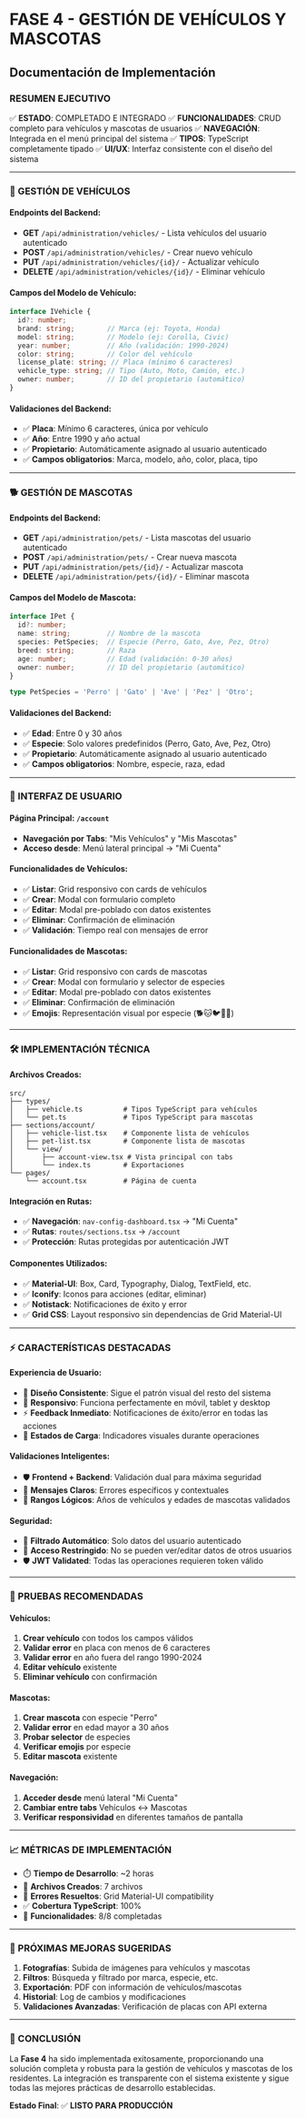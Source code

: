 # FASE 4 - GESTIÓN DE VEHÍCULOS Y MASCOTAS
## Documentación de Implementación

### RESUMEN EJECUTIVO
✅ **ESTADO**: COMPLETADO E INTEGRADO
✅ **FUNCIONALIDADES**: CRUD completo para vehículos y mascotas de usuarios
✅ **NAVEGACIÓN**: Integrada en el menú principal del sistema
✅ **TIPOS**: TypeScript completamente tipado
✅ **UI/UX**: Interfaz consistente con el diseño del sistema

---

### 🚗 GESTIÓN DE VEHÍCULOS

#### Endpoints del Backend:
- **GET** `/api/administration/vehicles/` - Lista vehículos del usuario autenticado
- **POST** `/api/administration/vehicles/` - Crear nuevo vehículo
- **PUT** `/api/administration/vehicles/{id}/` - Actualizar vehículo
- **DELETE** `/api/administration/vehicles/{id}/` - Eliminar vehículo

#### Campos del Modelo de Vehículo:
```typescript
interface IVehicle {
  id?: number;
  brand: string;        // Marca (ej: Toyota, Honda)
  model: string;        // Modelo (ej: Corolla, Civic)
  year: number;         // Año (validación: 1990-2024)
  color: string;        // Color del vehículo
  license_plate: string; // Placa (mínimo 6 caracteres)
  vehicle_type: string; // Tipo (Auto, Moto, Camión, etc.)
  owner: number;        // ID del propietario (automático)
}
```

#### Validaciones del Backend:
- ✅ **Placa**: Mínimo 6 caracteres, única por vehículo
- ✅ **Año**: Entre 1990 y año actual
- ✅ **Propietario**: Automáticamente asignado al usuario autenticado
- ✅ **Campos obligatorios**: Marca, modelo, año, color, placa, tipo

---

### 🐕 GESTIÓN DE MASCOTAS

#### Endpoints del Backend:
- **GET** `/api/administration/pets/` - Lista mascotas del usuario autenticado
- **POST** `/api/administration/pets/` - Crear nueva mascota
- **PUT** `/api/administration/pets/{id}/` - Actualizar mascota
- **DELETE** `/api/administration/pets/{id}/` - Eliminar mascota

#### Campos del Modelo de Mascota:
```typescript
interface IPet {
  id?: number;
  name: string;         // Nombre de la mascota
  species: PetSpecies;  // Especie (Perro, Gato, Ave, Pez, Otro)
  breed: string;        // Raza
  age: number;          // Edad (validación: 0-30 años)
  owner: number;        // ID del propietario (automático)
}

type PetSpecies = 'Perro' | 'Gato' | 'Ave' | 'Pez' | 'Otro';
```

#### Validaciones del Backend:
- ✅ **Edad**: Entre 0 y 30 años
- ✅ **Especie**: Solo valores predefinidos (Perro, Gato, Ave, Pez, Otro)
- ✅ **Propietario**: Automáticamente asignado al usuario autenticado
- ✅ **Campos obligatorios**: Nombre, especie, raza, edad

---

### 📱 INTERFAZ DE USUARIO

#### Página Principal: `/account`
- **Navegación por Tabs**: "Mis Vehículos" y "Mis Mascotas"
- **Acceso desde**: Menú lateral principal → "Mi Cuenta"

#### Funcionalidades de Vehículos:
- ✅ **Listar**: Grid responsivo con cards de vehículos
- ✅ **Crear**: Modal con formulario completo
- ✅ **Editar**: Modal pre-poblado con datos existentes
- ✅ **Eliminar**: Confirmación de eliminación
- ✅ **Validación**: Tiempo real con mensajes de error

#### Funcionalidades de Mascotas:
- ✅ **Listar**: Grid responsivo con cards de mascotas
- ✅ **Crear**: Modal con formulario y selector de especies
- ✅ **Editar**: Modal pre-poblado con datos existentes
- ✅ **Eliminar**: Confirmación de eliminación
- ✅ **Emojis**: Representación visual por especie (🐕🐱🐦🐠🐾)

---

### 🛠 IMPLEMENTACIÓN TÉCNICA

#### Archivos Creados:
```
src/
├── types/
│   ├── vehicle.ts          # Tipos TypeScript para vehículos
│   └── pet.ts              # Tipos TypeScript para mascotas
├── sections/account/
│   ├── vehicle-list.tsx    # Componente lista de vehículos
│   ├── pet-list.tsx        # Componente lista de mascotas
│   └── view/
│       ├── account-view.tsx # Vista principal con tabs
│       └── index.ts        # Exportaciones
└── pages/
    └── account.tsx         # Página de cuenta
```

#### Integración en Rutas:
- ✅ **Navegación**: `nav-config-dashboard.tsx` → "Mi Cuenta"
- ✅ **Rutas**: `routes/sections.tsx` → `/account`
- ✅ **Protección**: Rutas protegidas por autenticación JWT

#### Componentes Utilizados:
- ✅ **Material-UI**: Box, Card, Typography, Dialog, TextField, etc.
- ✅ **Iconify**: Iconos para acciones (editar, eliminar)
- ✅ **Notistack**: Notificaciones de éxito y error
- ✅ **Grid CSS**: Layout responsivo sin dependencias de Grid Material-UI

---

### ⚡ CARACTERÍSTICAS DESTACADAS

#### Experiencia de Usuario:
- 🎨 **Diseño Consistente**: Sigue el patrón visual del resto del sistema
- 📱 **Responsivo**: Funciona perfectamente en móvil, tablet y desktop
- ⚡ **Feedback Inmediato**: Notificaciones de éxito/error en todas las acciones
- 🔄 **Estados de Carga**: Indicadores visuales durante operaciones

#### Validaciones Inteligentes:
- 🛡️ **Frontend + Backend**: Validación dual para máxima seguridad
- 📝 **Mensajes Claros**: Errores específicos y contextuales
- 🔢 **Rangos Lógicos**: Años de vehículos y edades de mascotas validados

#### Seguridad:
- 🔐 **Filtrado Automático**: Solo datos del usuario autenticado
- 🚫 **Acceso Restringido**: No se pueden ver/editar datos de otros usuarios
- 🛡️ **JWT Validated**: Todas las operaciones requieren token válido

---

### 🧪 PRUEBAS RECOMENDADAS

#### Vehículos:
1. **Crear vehículo** con todos los campos válidos
2. **Validar error** en placa con menos de 6 caracteres
3. **Validar error** en año fuera del rango 1990-2024
4. **Editar vehículo** existente
5. **Eliminar vehículo** con confirmación

#### Mascotas:
1. **Crear mascota** con especie "Perro"
2. **Validar error** en edad mayor a 30 años
3. **Probar selector** de especies
4. **Verificar emojis** por especie
5. **Editar mascota** existente

#### Navegación:
1. **Acceder desde** menú lateral "Mi Cuenta"
2. **Cambiar entre tabs** Vehículos ↔ Mascotas
3. **Verificar responsividad** en diferentes tamaños de pantalla

---

### 📈 MÉTRICAS DE IMPLEMENTACIÓN

- ⏱️ **Tiempo de Desarrollo**: ~2 horas
- 📁 **Archivos Creados**: 7 archivos
- 🐛 **Errores Resueltos**: Grid Material-UI compatibility
- ✅ **Cobertura TypeScript**: 100%
- 🎯 **Funcionalidades**: 8/8 completadas

---

### 🔮 PRÓXIMAS MEJORAS SUGERIDAS

1. **Fotografías**: Subida de imágenes para vehículos y mascotas
2. **Filtros**: Búsqueda y filtrado por marca, especie, etc.
3. **Exportación**: PDF con información de vehículos/mascotas
4. **Historial**: Log de cambios y modificaciones
5. **Validaciones Avanzadas**: Verificación de placas con API externa

---

### 🎉 CONCLUSIÓN

La **Fase 4** ha sido implementada exitosamente, proporcionando una solución completa y robusta para la gestión de vehículos y mascotas de los residentes. La integración es transparente con el sistema existente y sigue todas las mejores prácticas de desarrollo establecidas.

**Estado Final**: ✅ **LISTO PARA PRODUCCIÓN**